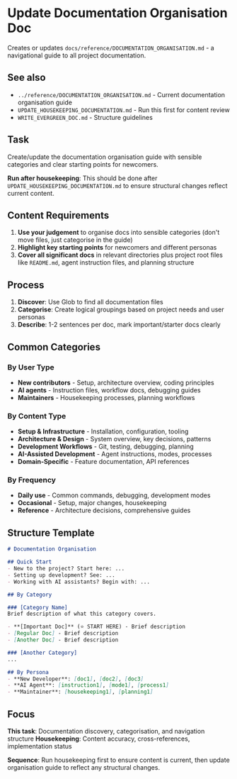 # Update Documentation Organisation Doc

Creates or updates `docs/reference/DOCUMENTATION_ORGANISATION.md` - a navigational guide to all project documentation.

## See also

- `../reference/DOCUMENTATION_ORGANISATION.md` - Current documentation organisation guide
- `UPDATE_HOUSEKEEPING_DOCUMENTATION.md` - Run this first for content review
- `WRITE_EVERGREEN_DOC.md` - Structure guidelines

## Task

Create/update the documentation organisation guide with sensible categories and clear starting points for newcomers.

**Run after housekeeping**: This should be done after `UPDATE_HOUSEKEEPING_DOCUMENTATION.md` to ensure structural changes reflect current content.

## Content Requirements

1. **Use your judgement** to organise docs into sensible categories (don't move files, just categorise in the guide)
2. **Highlight key starting points** for newcomers and different personas
3. **Cover all significant docs** in relevant directories plus project root files like `README.md`, agent instruction files, and planning structure

## Process

1. **Discover**: Use Glob to find all documentation files
2. **Categorise**: Create logical groupings based on project needs and user personas
3. **Describe**: 1-2 sentences per doc, mark important/starter docs clearly

## Common Categories

### By User Type
- **New contributors** - Setup, architecture overview, coding principles
- **AI agents** - Instruction files, workflow docs, debugging guides
- **Maintainers** - Housekeeping processes, planning workflows

### By Content Type
- **Setup & Infrastructure** - Installation, configuration, tooling
- **Architecture & Design** - System overview, key decisions, patterns
- **Development Workflows** - Git, testing, debugging, planning
- **AI-Assisted Development** - Agent instructions, modes, processes
- **Domain-Specific** - Feature documentation, API references

### By Frequency
- **Daily use** - Common commands, debugging, development modes
- **Occasional** - Setup, major changes, housekeeping
- **Reference** - Architecture decisions, comprehensive guides

## Structure Template

```markdown
# Documentation Organisation

## Quick Start
- New to the project? Start here: ...
- Setting up development? See: ...
- Working with AI assistants? Begin with: ...

## By Category

### [Category Name]
Brief description of what this category covers.

- **[Important Doc]** (⭐ START HERE) - Brief description
- [Regular Doc] - Brief description
- [Another Doc] - Brief description

### [Another Category]
...

## By Persona
- **New Developer**: [doc1], [doc2], [doc3]
- **AI Agent**: [instruction1], [mode1], [process1]
- **Maintainer**: [housekeeping1], [planning1]
```

## Focus

**This task**: Documentation discovery, categorisation, and navigation structure
**Housekeeping**: Content accuracy, cross-references, implementation status

**Sequence**: Run housekeeping first to ensure content is current, then update organisation guide to reflect any structural changes.